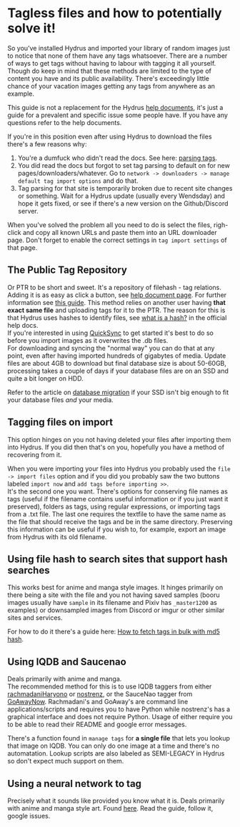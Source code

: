# Tagless files and how to potentially solve it!

So you've installed Hydrus and imported your library of random images just to notice that none of them have any tags whatsoever. There are a number of ways to get tags without having to labour with tagging it all yourself. Though do keep in mind that these methods are limited to the type of content you have and its public availability. There's exceedingly little chance of your vacation images getting any tags from anywhere as an example.

This guide is not a replacement for the Hydrus [help documents](https://hydrusnetwork.github.io/hydrus/help/), it's just a guide for a prevalent and specific issue some people have. If you have any questions refer to the help documents.

If you're in this position even after using Hydrus to download the files there's a few reasons why:
1. You're a dumfuck who didn't read the docs. See here: [parsing tags](https://hydrusnetwork.github.io/hydrus/help/getting_started_downloading.html#parsing_tags).
2. You did read the docs but forgot to set tag parsing to default on for new pages/downloaders/whatever. Go to `network -> downloaders -> manage default tag import options` and do that.
3. Tag parsing for that site is temporarily broken due to recent site changes or something. Wait for a Hydrus update (usually every Wendsday) and hope it gets fixed, or see if there's a new version on the Github/Discord server.

When you've solved the problem all you need to do is select the files, righ-click and copy all known URLs and paste them into an URL downloader page. Don't forget to enable the correct settings in `tag import settings` of that page.

## The Public Tag Repository
Or PTR to be short and sweet. It's a repository of filehash - tag relations. Adding it is as easy as click a button, see [help document page](https://hydrusnetwork.github.io/hydrus/help/access_keys.html). For further information see [this guide](https://github.com/Zweibach/text/blob/master/Hydrus/PTR.md). This method relies on another user having **that exact same file** and uploading tags for it to the PTR. The reason for this is that Hydrus uses hashes to identify files, see [what is a hash?](https://hydrusnetwork.github.io/hydrus/help/faq.html#hashes) in the official help docs.  
If you're interested in using [QuickSync](https://koto.reisen/quicksync/) to get started it's best to do so before you import images as it overwrites the .db files.  
For downloading and syncing the "normal way" you can do that at any point, even after having imported hundreds of gigabytes of media. Update files are about 4GB to download but final database size is about 50-60GB, processing takes a couple of days if your database files are on an SSD and quite a bit longer on HDD.

Refer to the article on [database migration](https://hydrusnetwork.github.io/hydrus/help/database_migration.html) if your SSD isn't big enough to fit your database files *and* your media.

## Tagging files on import
This option hinges on you not having deleted your files after importing them into Hydrus. If you did then that's on you, hopefully you have a method of recovering from it.

When you were importing your files into Hydrus you probably used the `file -> import files` option and if you did you probably saw the two buttons labeled `import now` and `add tags before importing >>`.  
It's the second one you want. There's options for conserving file names as tags (useful if the filename contains useful information or if you just want it preserved), folders as tags, using regular expressions, or importing tags from a .txt file. The last one requires the textfile to have the same name as the file that should receive the tags and be in the same directory. Preserving this information can be useful if you wish to, for example, export an image from Hydrus with its old filename.

## Using file hash to search sites that support hash searches
This works best for anime and manga style images. It hinges primarily on there being a site with the file and you not having saved samples (booru images usually have `sample` in its filename and Pixiv has `_master1200` as examples) or downsampled images from Discord or imgur or other similar sites and services.

For how to do it there's a guide here: [How to fetch tags in bulk with md5 hash](https://github.com/CuddleBear92/Hydrus-Presets-and-Scripts/wiki/2.-How-to-fetch-tags-in-bulk-with-md5-hash).

## Using IQDB and Saucenao
Deals primarily with anime and manga.  
The recommended method for this is to use IQDB taggers from either [rachmadaniHaryono](https://github.com/rachmadaniHaryono/iqdb_tagger) or [nostrenz](https://github.com/nostrenz/hatate-iqdb-tagger), or the SauceNao tagger from [GoAwayNow](https://github.com/GoAwayNow/HydrausNao). Rachmadani's and GoAway's are command line applications/scripts and requires you to have Python while nostrenz's has a graphical interface and does not require Python. Usage of either require you to be able to read their README and google error messages.

There's a function found in `manage tags` for **a single file** that lets you lookup that image on IQDB. You can only do one image at a time and there's no automatation. Lookup scripts are also labeled as SEMI-LEGACY in Hydrus so don't expect much support on them.

## Using a neural network to tag
Precisely what it sounds like provided you know what it is. Deals primarily with anime and manga style art. Found [here](https://gitgud.io/koto/hydrus-dd/). Read the guide, follow it, google issues.
